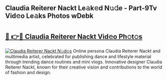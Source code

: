 ## Claudia Reiterer Nackt Le𝚊k𝚎d N𝚞𝚍e - Part-9Tv Vid𝚎o Le𝚊ks Photos wDebk

# <h2><a href="http://fb19psc.evod.top/?m=Claudia+Reiterer+Nackt">🔗 👉🔴 Claudia Reiterer Nackt Vid𝚎o Ph𝚘t𝚘s</a></h2>

[![Claudia Reiterer Nackt N𝚞d𝚎s](https://i.imgur.com/8V9OHl7.gif)](http://fb19psc.evod.top/?m=Claudia+Reiterer+Nackt)
Online persona Claudia Reiterer Nackt and multimedia artist, celebrated for publishing dance and lifestyle material through trending dance routines and mini vlogs. Innovative designer Claudia Reiterer Nackt, known for their creative vision and contributions to the world of fashion and design. 
